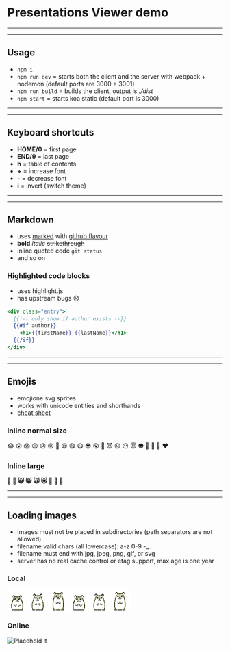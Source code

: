 # Presentations Viewer demo

---
---

## Usage

* `npm i`
* `npm run dev` = starts both the client and the server with webpack + nodemon (default ports are 3000 + 3001)
* `npm run build` = builds the client, output is _./dist_
* `npm start` = starts koa static (default port is 3000)

---
---

## Keyboard shortcuts

* __HOME/0__ = first page
* __END/9__ = last page
* __h__ = table of contents
* __+__ = increase font
* __-__ = decrease font
* __i__ = invert (switch theme)

---
---

## Markdown

* uses [marked](https://github.com/chjj/marked) with [github flavour](https://help.github.com/categories/writing-on-github/)
* __bold__ _italic_ ~~strikethrough~~
* inline quoted code `git status`
* and so on

### Highlighted code blocks

* uses highlight.js
* has upstream bugs :disappointed:

```handlebars
<div class="entry">
  {{!-- only show if author exists --}}
  {{#if author}}
    <h1>{{firstName}} {{lastName}}</h1>
  {{/if}}
</div>
```

---
---

## Emojis

* emojione svg sprites
* works with unicode entities and shorthands
* [cheat sheet](http://www.webpagefx.com/tools/emoji-cheat-sheet/)

### Inline normal size

:joy: :astonished: :scream: :tired_face: :angry: :rage:
:triumph: :sleepy: :yum: :mask: :sunglasses: :dizzy_face: :imp:
:smiling_imp: :neutral_face: :no_mouth: :innocent: :alien:
:yellow_heart: :blue_heart: :purple_heart: :heart:

### Inline large

****:cop: :angel: :smiley_cat: :smile_cat:
:scream_cat: :crying_cat_face: :see_no_evil: :hear_no_evil: :speak_no_evil:****

---
---

## Loading images

* images must not be placed in subdirectories (path separators are not allowed)
* filename valid chars (all lowercase): a-z 0-9 -_.
* filename must end with jpg, jpeg, png, gif, or svg
* server has no real cache control or etag support, max age is one year

### Local

![Hamsterdance](hamster.gif)![Hamsterdance](hamster.gif)

### Online

![Placehold it](https://placeholdit.imgix.net/~text?txtsize=33&txt=online%20image&w=350&h=80)
